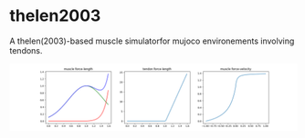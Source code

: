 # thelen2003

A thelen(2003)-based muscle simulatorfor mujoco environements involving tendons.

![test_force_functions](images/muscle.png)
